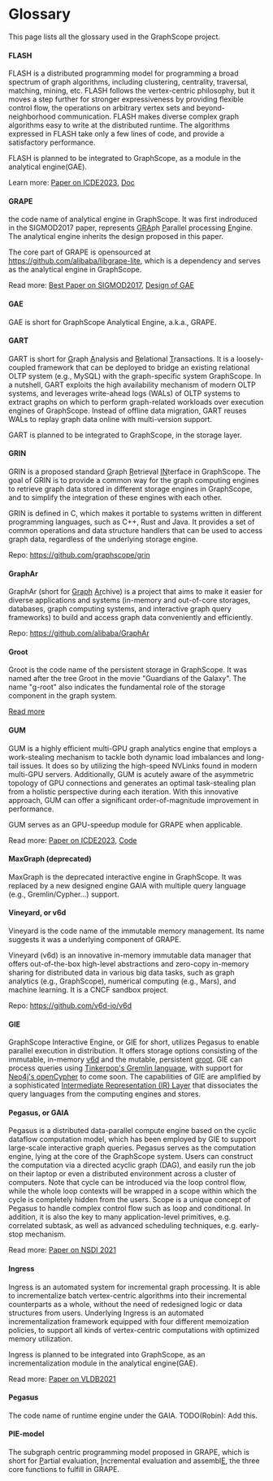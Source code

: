 # Glossary

This page lists all the glossary used in the GraphScope project.

#### FLASH

FLASH is a distributed programming model for programming a broad spectrum of graph algorithms, including clustering, centrality, traversal, matching, mining, etc. FLASH follows the vertex-centric philosophy, but it moves a step further for stronger expressiveness by providing flexible control flow, the operations on arbitrary vertex sets and beyond-neighborhood communication. FLASH makes diverse complex graph algorithms easy to write at the distributed runtime. The algorithms expressed in FLASH take only a few lines of code, and provide a satisfactory performance.

FLASH is planned to be integrated to GraphScope, as a module in the analytical engine(GAE).

Learn more: [Paper on ICDE2023](#), [Doc](https://graphscope.io/docs/latest/analytical_engine/flash.html)


#### GRAPE

the code name of analytical engine in GraphScope. It was first indroduced in the SIGMOD2017 paper, represents <u>GRA</u>ph <u>P</u>arallel processing <u>E</u>ngine. The analytical engine inherits the design proposed in this paper.

The core part of GRAPE is opensourced at https://github.com/alibaba/libgrape-lite, which is a dependency and serves as the analytical engine in GraphScope.

Read more: [Best Paper on SIGMOD2017](https://homepages.inf.ed.ac.uk/wenfei/papers/sigmod17-GRAPE.pdf), [Design of GAE](https://graphscope.io/docs/latest/analytical_engine/design_of_gae.html)

#### GAE

GAE is short for GraphScope Analytical Engine, a.k.a., GRAPE.

#### GART

GART is short for <u>G</u>raph <u>A</u>nalysis and <u>R</u>elational <u>T</u>ransactions. It is a loosely-coupled framework that can be deployed to bridge an existing relational OLTP system (e.g., MySQL) with the graph-specific system GraphScope. In a nutshell, GART exploits the high availability mechanism of modern OLTP systems, and leverages write-ahead logs (WALs) of OLTP systems to extract graphs on which to perform graph-related workloads over execution engines of GraphScope. Instead of offline data migration, GART reuses WALs to replay graph data online with multi-version support.

GART is planned to be integrated to GraphScope, in the storage layer.

#### GRIN

GRIN is a proposed standard <u>G</u>raph <u>R</u>etrieval <u>IN</u>terface in GraphScope. The goal of GRIN is to provide a common way for the graph computing engines to retrieve graph data stored in different storage engines in GraphScope, and to simplify the integration of these engines with each other.

GRIN is defined in C, which makes it portable to systems written in different programming languages, such as C++, Rust and Java. It provides a set of common operations and data structure handlers that can be used to access graph data, regardless of the underlying storage engine.

Repo: https://github.com/graphscope/grin


#### GraphAr

GraphAr (short for <u>Graph</u> <u>Ar</u>chive) is a project that aims to make it easier for diverse applications and systems (in-memory and out-of-core storages, databases, graph computing systems, and interactive graph query frameworks) to build and access graph data conveniently and efficiently.

Repo: https://github.com/alibaba/GraphAr

#### Groot

Groot is the code name of the persistent storage in GraphScope. It was named after the tree Groot in the movie "Guardians of the Galaxy". The name "g-root" also indicates the fundamental role of the storage component in the graph system.

[Read more](https://graphscope.io/docs/latest/storage_engine/groot.html)


#### GUM

GUM is a highly efficient multi-GPU graph analytics engine that employs a work-stealing mechanism to tackle both dynamic load imbalances and long-tail issues. It does so by utilizing the high-speed NVLinks found in modern multi-GPU servers. Additionally, GUM is acutely aware of the asymmetric topology of GPU connections and generates an optimal task-stealing plan from a holistic perspective during each iteration. With this innovative approach, GUM can offer a significant order-of-magnitude improvement in performance.

GUM serves as an GPU-speedup module for GRAPE when applicable.

Read more: [Paper on ICDE2023](#), [Code](https://github.com/alibaba/libgrape-lite/tree/gum)


#### MaxGraph (deprecated)

MaxGraph is the deprecated interactive engine in GraphScope. It was replaced by a new designed engine GAIA with multiple query language (e.g., Gremlin/Cypher...) support.


#### Vineyard, or v6d

Vineyard is the code name of the immutable memory management. Its name suggests it was a underlying component of GRAPE.

Vineyard (v6d) is an innovative in-memory immutable data manager that offers out-of-the-box high-level abstractions and zero-copy in-memory sharing for distributed data in various big data tasks, such as graph analytics (e.g., GraphScope), numerical computing (e.g., Mars), and machine learning. It is a CNCF sandbox project.

Repo: https://github.com/v6d-io/v6d


#### GIE
GraphScope Interactive Engine, or GIE for short, utilizes Pegasus to enable parallel execution in distribution.
It offers storage options consisting of the immutable, in-memory [v6d](../interactive_engine/deployment.md)
and the mutable, persistent [groot](../storage_engine/groot.md). GIE can process queries using
[Tinkerpop's Gremlin language](../interactive_engine/tinkerpop_eco.md), with support for
[Neo4j's openCypher](https://opencypher.org/) to come soon. The capabilities of GIE are amplified by
a sophisticated [Intermediate Representation (IR) Layer](../interactive_engine/design_of_gie.md) that
dissociates the query languages from the computing engines and stores.

#### Pegasus, or GAIA

Pegasus is a distributed data-parallel compute engine based on the cyclic dataflow computation model, which
has been employed by GIE to support large-scale interactive graph queries.
Pegasus serves as the computation engine, lying at the core of the GraphScope system. Users can construct
the computation via a directed acyclic graph (DAG), and easily run the job on their laptop or even a
distributed environment across a cluster of computers. Note that cycle can be introduced via the loop
control flow, while the whole loop contexts will be wrapped in a scope within which the cycle is
completely hidden from the users. Scope is a unique concept of Pegasus to handle complex control flow
such as loop and conditional. In addition, it is also the key to many application-level primitives,
e.g. correlated subtask, as well as advanced scheduling techniques, e.g. early-stop mechanism.

Read more: [Paper on NSDI 2021](https://www.usenix.org/system/files/nsdi21-qian.pdf)

#### Ingress

Ingress is an automated system for incremental graph processing. It is able to incrementalize batch vertex-centric algorithms into their incremental counterparts as a whole, without the need of redesigned logic or data structures from users. Underlying Ingress is an automated incrementalization framework equipped with four different memoization policies, to support all kinds of vertex-centric computations with optimized memory utilization.

Ingress is planned to be integrated into GraphScope, as an incrementalization module in the analytical engine(GAE).

Read more: [Paper on VLDB2021](http://vldb.org/pvldb/vol14/p1613-gong.pdf)

#### Pegasus

The code name of runtime engine under the GAIA.
TODO(Robin): Add this.

#### PIE-model

The subgraph centric programming model proposed in GRAPE, which is short for <u>P</u>artial evaluation, <u>I</u>ncremental evaluation and assembl<u>E</u>, the three core functions to fulfill in GRAPE.
